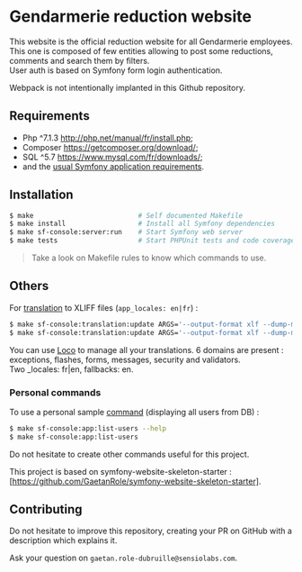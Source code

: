 # Gendarmerie reduction website

This website is the official reduction website for all Gendarmerie employees.
<br>This one is composed of few entities allowing to post some reductions, comments and search them by filters.
<br>User auth is based on Symfony form login authentication.

Webpack is not intentionally implanted in this Github repository.

## Requirements

  * Php ^7.1.3      http://php.net/manual/fr/install.php;
  * Composer        https://getcomposer.org/download/;
  * SQL ^5.7        https://www.mysql.com/fr/downloads/;
  * and the [usual Symfony application requirements][1].

## Installation

```bash
$ make                          # Self documented Makefile
$ make install                  # Install all Symfony dependencies
$ make sf-console:server:run    # Start Symfony web server
$ make tests                    # Start PHPUnit tests and code coverage
```

> Take a look on Makefile rules to know which commands to use.

## Others

For [translation][2] to XLIFF files (`app_locales: en|fr`) :
```bash
$ make sf-console:translation:update ARGS='--output-format xlf --dump-messages --force en'
$ make sf-console:translation:update ARGS='--output-format xlf --dump-messages --force fr'
```
You can use [Loco][3] to manage all your translations. 6 domains are present : exceptions, flashes, forms, messages, security and validators.
<br>Two _locales: fr|en, fallbacks: en.

### Personal commands

To use a personal sample [command][4] (displaying all users from DB) :

```bash
$ make sf-console:app:list-users --help
$ make sf-console:app:list-users
```

Do not hesitate to create other commands useful for this project.

This project is based on symfony-website-skeleton-starter : [https://github.com/GaetanRole/symfony-website-skeleton-starter].

## Contributing

Do not hesitate to improve this repository, creating your PR on GitHub with a description which explains it.

Ask your question on `gaetan.role-dubruille@sensiolabs.com`.

[1]: https://symfony.com/doc/current/reference/requirements.html
[2]: https://symfony.com/doc/current/translation.html
[3]: https://localise.biz/
[4]: https://symfony.com/doc/current/console.html
